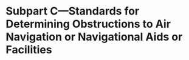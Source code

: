 # Subpart C—Standards for Determining Obstructions to Air Navigation or Navigational Aids or Facilities


